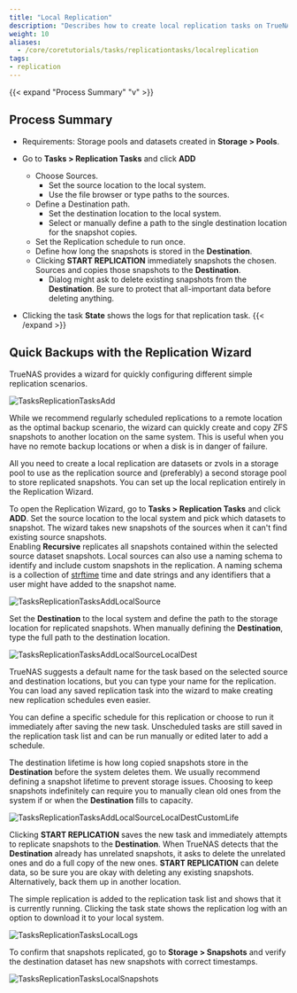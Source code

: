 ```yaml
---
title: "Local Replication"
description: "Describes how to create local replication tasks on TrueNAS CORE."
weight: 10
aliases:
  - /core/coretutorials/tasks/replicationtasks/localreplication
tags:
- replication
---
```




{{< expand "Process Summary" "v" >}}
## Process Summary

* Requirements: Storage pools and datasets created in **Storage > Pools**.

* Go to **Tasks > Replication Tasks** and click **ADD**
  * Choose Sources.
    * Set the source location to the local system.
    * Use the file browser or type paths to the sources.
  * Define a Destination path.
    * Set the destination location to the local system.
     * Select or manually define a path to the single destination location for the snapshot copies.
  * Set the Replication schedule to run once.
  * Define how long the snapshots is stored in the **Destination**.
  * Clicking **START REPLICATION** immediately snapshots the chosen. Sources and copies those snapshots to the **Destination**.
    * Dialog might ask to delete existing snapshots from the **Destination**. Be sure to protect that all-important data before deleting anything.
* Clicking the task **State** shows the logs for that replication task.
{{< /expand >}}

## Quick Backups with the Replication Wizard

TrueNAS provides a wizard for quickly configuring different simple replication scenarios.

![TasksReplicationTasksAdd](/images/CORE/Tasks/TasksReplicationTasksAdd.png "New Replication Task")

While we recommend regularly scheduled replications to a remote location as the optimal backup scenario, the wizard can quickly create and copy ZFS snapshots to another location on the same system.
This is useful when you have no remote backup locations or when a disk is in danger of failure.

All you need to create a local replication are datasets or zvols in a storage pool to use as the replication source and (preferably) a second storage pool to store replicated snapshots.
You can set up the local replication entirely in the Replication Wizard.

To open the Replication Wizard, go to **Tasks > Replication Tasks** and click **ADD**.
Set the source location to the local system and pick which datasets to snapshot.
The wizard takes new snapshots of the sources when it can't find existing source snapshots.  
Enabling **Recursive** replicates all snapshots contained within the selected source dataset snapshots.
Local sources can also use a naming schema to identify and include custom snapshots in the replication.
A naming schema is a collection of [strftime](https://www.freebsd.org/cgi/man.cgi?query=strftime) time and date strings and any identifiers that a user might have added to the snapshot name.

![TasksReplicationTasksAddLocalSource](/images/CORE/Tasks/TasksReplicationTasksAddLocalSource.png "Replication with Local Source")

Set the **Destination** to the local system and define the path to the storage location for replicated snapshots.
When manually defining the **Destination**, type the full path to the destination location.

![TasksReplicationTasksAddLocalSourceLocalDest](/images/CORE/Tasks/TasksReplicationTasksAddLocalSourceLocalDest.png "Local Source and Destination")

TrueNAS suggests a default name for the task based on the selected source and destination locations, but you can type your name for the replication.
You can load any saved replication task into the wizard to make creating new replication schedules even easier.

You can define a specific schedule for this replication or choose to run it immediately after saving the new task.
Unscheduled tasks are still saved in the replication task list and can be run manually or edited later to add a schedule.

The destination lifetime is how long copied snapshots store in the **Destination** before the system deletes them.
We usually recommend defining a snapshot lifetime to prevent storage issues.
Choosing to keep snapshots indefinitely can require you to manually clean old ones from the system if or when the **Destination** fills to capacity.

![TasksReplicationTasksAddLocalSourceLocalDestCustomLife](/images/CORE/Tasks/TasksReplicationTasksAddLocalSourceLocalDestCustomLife.png "Custom Lifetime")

Clicking **START REPLICATION** saves the new task and immediately attempts to replicate snapshots to the **Destination**.
When TrueNAS detects that the **Destination** already has unrelated snapshots, it asks to delete the unrelated ones and do a full copy of the new ones.
**START REPLICATION** can delete data, so be sure you are okay with deleting any existing snapshots. Alternatively, back them up in another location.

The simple replication is added to the replication task list and shows that it is currently running.
Clicking the task state shows the replication log with an option to download it to your local system.

![TasksReplicationTasksLocalLogs](/images/CORE/Tasks/TasksReplicationTasksLocalLogs.png "Local Replication Log")

To confirm that snapshots replicated, go to **Storage > Snapshots** and verify the destination dataset has new snapshots with correct timestamps.

![TasksReplicationTasksLocalSnapshots](/images/CORE/Tasks/TasksReplicationTasksLocalSnapshots.png "Finding Replicated Snapshots")
